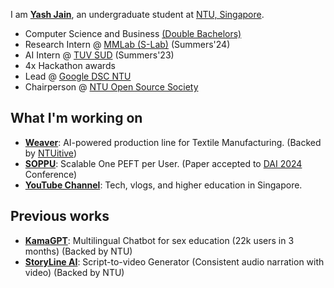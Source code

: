 
I am **[Yash Jain](https://yashjain14.github.io/)**, an undergraduate student at [NTU, Singapore](https://www.ntu.edu.sg/).

- Computer Science and Business [(Double Bachelors)](https://www.ntu.edu.sg/education/undergraduate-programme/double-degree-in-computer-science-and-business)
- Research Intern @ [MMLab (S-Lab)](https://www.mmlab-ntu.com) (Summers'24)
- AI Intern @ [TUV SUD](https://www.tuvsud.com) (Summers'23)
- 4x Hackathon awards
- Lead @ [Google DSC NTU](https://gdsc.community.dev/nanyang-technological-university/)
- Chairperson @ [NTU Open Source Society](https://github.com/ntuoss)

## What I'm working on
- **[Weaver](https://weaverai.in/)**: AI-powered production line for Textile Manufacturing. (Backed by [NTUitive](https://www.ntuitive.sg/))
- **[SOPPU](https://github.com/YashJain14/SOPPU)**: Scalable One PEFT per User. (Paper accepted to [DAI 2024](http://www.adai.ai/dai/2024/index.html) Conference)
- **[YouTube Channel](https://www.youtube.com/YashChopra1411)**: Tech, vlogs, and higher education in Singapore. 

## Previous works
- **[KamaGPT](https://www.kamagpt.in/)**: Multilingual Chatbot for sex education (22k users in 3 months) (Backed by NTU)
- **[StoryLine AI](https://www.storylineai.in/)**: Script-to-video Generator (Consistent audio narration with video) (Backed by NTU)

